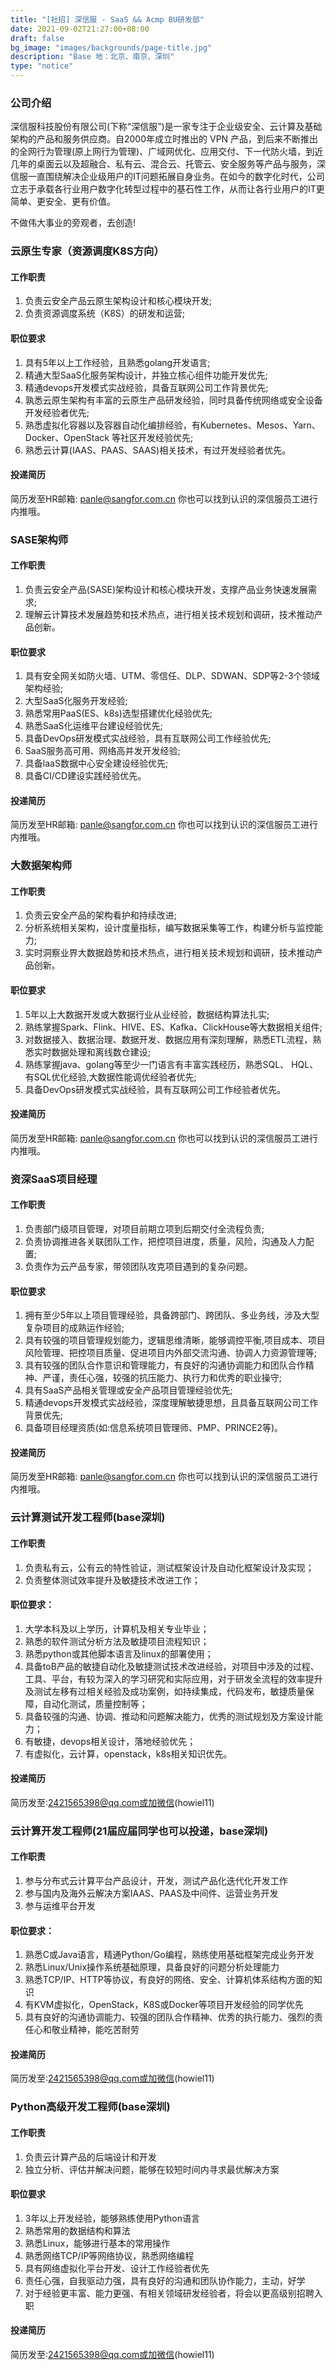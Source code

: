 ```yaml
---
title: "[社招] 深信服 - SaaS && Acmp BU研发部"
date: 2021-09-02T21:27:00+08:00
draft: false
bg_image: "images/backgrounds/page-title.jpg"
description: "Base 地：北京、南京、深圳"
type: "notice"
---
```



### 公司介绍

深信服科技股份有限公司(下称“深信服”)是一家专注于企业级安全、云计算及基础架构的产品和服务供应商。自2000年成立时推出的 VPN 产品，到后来不断推出的全网行为管理(原上网行为管理)、广域网优化、应用交付、下一代防火墙，到近几年的桌面云以及超融合、私有云、混合云、托管云、安全服务等产品与服务，深信服一直围绕解决企业级用户的IT问题拓展自身业务。在如今的数字化时代，公司立志于承载各行业用户数字化转型过程中的基石性工作，从而让各行业用户的IT更简单、更安全、更有价值。       

不做伟大事业的旁观者，去创造!        


### 云原生专家（资源调度K8S方向）

#### 工作职责   

1. 负责云安全产品云原生架构设计和核心模块开发;   
2. 负责资源调度系统（K8S）的研发和运营;   

#### 职位要求  

1. 具有5年以上工作经验，且熟悉golang开发语言;   
2. 精通大型SaaS化服务架构设计，并独立核心组件功能开发优先;   
3. 精通devops开发模式实战经验，具备互联网公司工作背景优先;   
4. 孰悉云原生架构有丰富的云原生产品研发经验，同时具备传统网络或安全设备开发经验者优先;   
5. 熟悉虚拟化容器以及容器自动化编排经验，有Kubernetes、Mesos、Yarn、Docker、OpenStack 等社区开发经验优先;   
6. 熟悉云计算(IAAS、PAAS、SAAS)相关技术，有过开发经验者优先。   

#### 投递简历

简历发至HR邮箱: <panle@sangfor.com.cn> 你也可以找到认识的深信服员工进行内推哦。


### SASE架构师

#### 工作职责 

1. 负责云安全产品(SASE)架构设计和核心模块开发，支撑产品业务快速发展需求;   
2. 理解云计算技术发展趋势和技术热点，进行相关技术规划和调研，技术推动产品创新。   

#### 职位要求 

1. 具有安全网关如防火墙、UTM、零信任、DLP、SDWAN、SDP等2-3个领域架构经验;    
2. 大型SaaS化服务开发经验;     
3. 熟悉常用PaaS(ES、k8s)选型搭建优化经验优先;    
4. 熟悉SaaS化运维平台建设经验优先;   
5. 具备DevOps研发模式实战经验，具有互联网公司工作经验优先;   
6. SaaS服务高可用、网络高并发开发经验;   
7. 具备laaS数据中心安全建设经验优先;   
8. 具备CI/CD建设实践经验优先。 

#### 投递简历

简历发至HR邮箱: <panle@sangfor.com.cn> 你也可以找到认识的深信服员工进行内推哦。  


### 大数据架构师 

#### 工作职责  

1. 负责云安全产品的架构看护和持续改进;    
2. 分析系统相关架构，设计度量指标，编写数据采集等工作，构建分析与监控能力;    
3. 实时洞察业界大数据趋势和技术热点，进行相关技术规划和调研，技术推动产品创新。    

#### 职位要求 

1. 5年以上大数据开发或大数据行业从业经验，数据结构算法扎实;  
2. 熟练掌握Spark、Flink、HIVE、ES、Kafka、ClickHouse等大数据相关组件;  
3. 对数据接入、数据治理、数据开发、数据应用有深刻理解，熟悉ETL流程，熟悉实时数据处理和离线数仓建设;  
4. 熟练掌握java、golang等至少一门语言有丰富实践经历，熟悉SQL、 HQL、有SQL优化经验,大数据性能调优经验者优先;  
5. 具备DevOps研发模式实战经验，具有互联网公司工作经验者优先。  

#### 投递简历

简历发至HR邮箱: <panle@sangfor.com.cn> 你也可以找到认识的深信服员工进行内推哦。


### 资深SaaS项目经理 

#### 工作职责 

1. 负责部门级项目管理，对项目前期立项到后期交付全流程负责;   
2. 负责协调推进各关联团队工作，把控项目进度，质量，风险，沟通及人力配置;  
3. 负责作为云产品专家，带领团队攻克项目遇到的复杂问题。 

#### 职位要求 

1. 拥有至少5年以上项目管理经验，具备跨部门、跨团队、多业务线，涉及大型复杂项目的成熟运作经验;   
2. 具有较强的项目管理规划能力，逻辑思维清晰，能够调控平衡,项目成本、项目风险管理、把控项目质量、促进项目内外部交流沟通、协调人力资源管理等;
3. 具有较强的团队合作意识和管理能力，有良好的沟通协调能力和团队合作精神、严谨，责任心强，较强的抗压能力、执行力和优秀的职业操守;    
4. 具有SaaS产品相关管理或安全产品项目管理经验优先;  
5. 精通devops开发模式实战经验，深度理解敏捷思想，且具备互联网公司工作背景优先;  
6. 具备项目经理资质(如:信息系统项目管理师、PMP、PRINCE2等)。  

#### 投递简历

简历发至HR邮箱: <panle@sangfor.com.cn> 你也可以找到认识的深信服员工进行内推哦。

### 云计算测试开发工程师(base深圳)

#### 工作职责

1. 负责私有云，公有云的特性验证，测试框架设计及自动化框架设计及实现；
2. 负责整体测试效率提升及敏捷技术改进工作；

#### 职位要求：

1. 大学本科及以上学历，计算机及相关专业毕业；
2. 熟悉的软件测试分析方法及敏捷项目流程知识；
3. 熟悉python或其他脚本语言及linux的部署使用；
4. 具备toB产品的敏捷自动化及敏捷测试技术改进经验，对项目中涉及的过程、工具、平台，有较为深入的学习研究和实际应用，对于研发全流程的效率提升及测试左移有过相关经验及成功案例，如持续集成，代码发布，敏捷质量保障，自动化测试，质量控制等；
5. 具备较强的沟通、协调、推动和问题解决能力，优秀的测试规划及方案设计能力；
6. 有敏捷，devops相关设计，落地经验优先；
7. 有虚拟化，云计算，openstack，k8s相关知识优先。

#### 投递简历
简历发至:2421565398@qq.com或加微信(howiel11)

### 云计算开发工程师(21届应届同学也可以投递，base深圳)

#### 工作职责

1. 参与分布式云计算平台产品设计，开发，测试产品化迭代化开发工作
2. 参与国内及海外云解决方案IAAS、PAAS及中间件、运营业务开发
3. 参与运维平台开发

#### 职位要求：

1. 熟悉C或Java语言，精通Python/Go编程，熟练使用基础框架完成业务开发
2. 熟悉Linux/Unix操作系统基础原理，具备良好的问题分析处理能力
3. 熟悉TCP/IP、HTTP等协议，有良好的网络、安全、计算机体系结构方面的知识
4. 有KVM虚拟化，OpenStack，K8S或Docker等项目开发经验的同学优先
5. 具有良好的沟通协调能力、较强的团队合作精神、优秀的执行能力、强烈的责任心和敬业精神，能吃苦耐劳

#### 投递简历

简历发至:2421565398@qq.com或加微信(howiel11)


### Python高级开发工程师(base深圳)

#### 工作职责

1. 负责云计算产品的后端设计和开发
2. 独立分析、评估并解决问题，能够在较短时间内寻求最优解决方案

#### 职位要求

1. 3年以上开发经验，能够熟练使用Python语言
2. 熟悉常用的数据结构和算法
3. 熟悉Linux，能够进行基本的常用操作
4. 熟悉网络TCP/IP等网络协议，熟悉网络编程
5. 具有网络虚拟化平台开发、设计工作经验者优先
6. 责任心强，自我驱动力强，具有良好的沟通和团队协作能力，主动，好学
7. 对于经验更丰富、能力更强、有相关领域研发经验者，将会以更高级别招聘入职

#### 投递简历

简历发至:2421565398@qq.com或加微信(howiel11)
